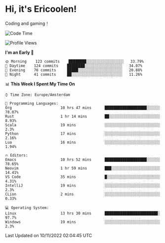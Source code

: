 # Hi, it's Ericoolen!
Coding and gaming！

<!--START_SECTION:waka-->
![Code Time](http://img.shields.io/badge/Code%20Time-518%20hrs%2050%20mins-blue)

![Profile Views](http://img.shields.io/badge/Profile%20Views-0-blue)

**I'm an Early 🐤** 

```text
🌞 Morning    123 commits    ████████░░░░░░░░░░░░░░░░░   33.79% 
🌆 Daytime    124 commits    ████████░░░░░░░░░░░░░░░░░   34.07% 
🌃 Evening    76 commits     █████░░░░░░░░░░░░░░░░░░░░   20.88% 
🌙 Night      41 commits     ██░░░░░░░░░░░░░░░░░░░░░░░   11.26%

```


📊 **This Week I Spent My Time On** 

```text
⌚︎ Time Zone: Europe/Amsterdam

💬 Programming Languages: 
Org                      10 hrs 47 mins      ███████████████████░░░░░░   78.07% 
Rust                     1 hr 14 mins        ██░░░░░░░░░░░░░░░░░░░░░░░   8.93% 
Scala                    19 mins             ░░░░░░░░░░░░░░░░░░░░░░░░░   2.3% 
Python                   17 mins             ░░░░░░░░░░░░░░░░░░░░░░░░░   2.16% 
Lua                      16 mins             ░░░░░░░░░░░░░░░░░░░░░░░░░   1.94%

🔥 Editors: 
Emacs                    10 hrs 52 mins      ███████████████████░░░░░░   78.65% 
Neovim                   1 hr 59 mins        ███░░░░░░░░░░░░░░░░░░░░░░   14.41% 
VS Code                  35 mins             █░░░░░░░░░░░░░░░░░░░░░░░░   4.31% 
IntelliJ                 19 mins             ░░░░░░░░░░░░░░░░░░░░░░░░░   2.3% 
CLion                    2 mins              ░░░░░░░░░░░░░░░░░░░░░░░░░   0.33%

💻 Operating System: 
Linux                    13 hrs 30 mins      ████████████████████████░   97.7% 
Windows                  19 mins             ░░░░░░░░░░░░░░░░░░░░░░░░░   2.3%

```


 Last Updated on 10/11/2022 02:04:45 UTC
<!--END_SECTION:waka-->

